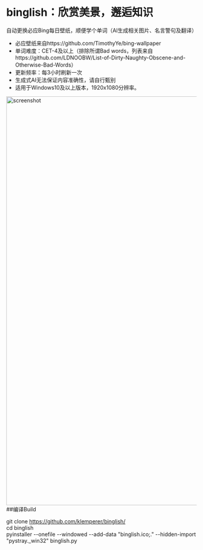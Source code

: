 # binglish：欣赏美景，邂逅知识
自动更换必应Bing每日壁纸，顺便学个单词（AI生成相关图片、名言警句及翻译）
- 必应壁纸来自https://github.com/TimothyYe/bing-wallpaper
- 单词难度：CET-4及以上（排除所谓Bad words，列表来自https://github.com/LDNOOBW/List-of-Dirty-Naughty-Obscene-and-Otherwise-Bad-Words）
- 更新频率：每3小时刷新一次
- 生成式AI无法保证内容准确性，请自行甄别
- 适用于Windows10及以上版本，1920x1080分辨率。
<img width="1920" height="1080" alt="screenshot" src="https://github.com/user-attachments/assets/b68bd444-9402-4a27-89ef-3d6c721dc19f" />
##编译Build

git clone https://github.com/klemperer/binglish/    
cd binglish    
pyinstaller --onefile --windowed --add-data "binglish.ico;." --hidden-import "pystray._win32" binglish.py

